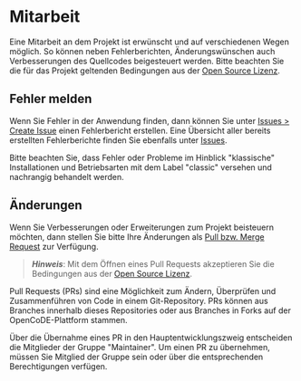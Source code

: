 # Mitarbeit

Eine Mitarbeit an dem Projekt ist erwünscht und auf verschiedenen Wegen möglich. So können neben Fehlerberichten, Änderungswünschen auch Verbesserungen des Quellcodes beigesteuert werden. Bitte beachten Sie die für das Projekt geltenden Bedingungen aus der [Open Source Lizenz](LICENSE.txt).

## Fehler melden

Wenn Sie Fehler in der Anwendung finden, dann können Sie unter [Issues > Create Issue](../../issues/new) einen Fehlerbericht erstellen. Eine Übersicht aller bereits erstellten Fehlerberichte finden Sie ebenfalls unter [Issues](../../issues).

Bitte beachten Sie, dass Fehler oder Probleme im Hinblick "klassische" Installationen und Betriebsarten mit dem Label "classic" versehen und nachrangig behandelt werden.

## Änderungen

Wenn Sie Verbesserungen oder Erweiterungen zum Projekt beisteuern möchten, dann stellen Sie bitte Ihre Änderungen als [Pull bzw. Merge Request](../../merge_requests/) zur Verfügung. 

> **_Hinweis_**: Mit dem Öffnen eines Pull Requests akzeptieren Sie die Bedingungen aus der [Open Source Lizenz](LICENSE.txt).

Pull Requests (PRs) sind eine Möglichkeit zum Ändern, Überprüfen und Zusammenführen von Code in einem Git-Repository. PRs können aus Branches innerhalb dieses Repositories oder aus Branches in Forks auf der OpenCoDE-Plattform stammen.

Über die Übernahme eines PR in den Hauptentwicklungszweig entscheiden die Mitglieder der Gruppe "Maintainer". Um einen PR zu übernehmen, müssen Sie Mitglied der Gruppe sein oder über die entsprechenden Berechtigungen verfügen.


